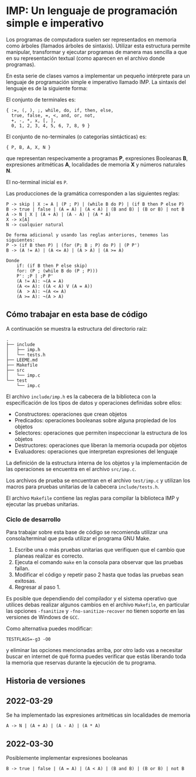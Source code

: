 # IMP: Un lenguaje de programación simple e imperativo

Los programas de computadora suelen ser representados en memoria como
árboles (llamados árboles de sintaxis). Utilizar esta estructura
permite manipular, transformar y ejecutar programas de manera mas
sencilla a que en su representación textual (como aparecen en el
archivo donde programas).

En esta serie de clases vamos a implementar un pequeño intérprete para
un lenguaje de programación simple e imperativo llamado IMP. La
sintaxis del lenguaje es de la siguiente forma:

El conjunto de terminales es:
```
{ :=, (, ), ;, while, do, if, then, else,
  true, false, =, <, and, or, not,
  +, -, *, x, [, ],
  0, 1, 2, 3, 4, 5, 6, 7, 8, 9 }
```

El conjunto de no-terminales (o categorías sintácticas) es:
```
{ P, B, A, X, N }
```

que representan respecivamente a programas **P**, expresiones
Booleanas **B**, expresiones aritméticas **A**, localidades de memoria
**X** y números naturales **N**.

El no-terminal inicial es `P`.

Las producciones de la gramática corresponden a las siguientes reglas:
```
P -> skip | X := A | (P ; P) | (while B do P) | (if B then P else P)
B -> true | false | (A = A) | (A < A) | (B and B) | (B or B) | not B
A -> N | X | (A + A) | (A - A) | (A * A)
X -> x[A]
N -> cualquier natural

De forma adicional y usando las reglas anteriores, tenemos las siguientes:
P -> (if B then P) | (for (P; B ; P) do P) | (P P')
B -> (A != A) | (A <= A) | (A > A) | (A >= A)

Donde
    if: (if B then P else skip)
    for: (P ; (while B do (P ; P)))
    P': ;P | ;P P'
    (A != A): ¬(A = A)
    (A <= A): ((A < A) V (A = A))
    (A  > A): ¬(A <= A)
    (A >= A): ¬(A > A)
```

## Cómo trabajar en esta base de código

A continuación se muestra la estructura del directorio raíz:
```
.
├── include
│   ├── imp.h
│   └── tests.h
├── LEEME.md
├── Makefile
├── src
│   └── imp.c
└── test
    └── imp.c
```

El archivo `include/imp.h` es la cabecera de la biblioteca con la
especificación de los tipos de datos y operaciones definidas sobre
ellos:
- Constructores: operaciones que crean objetos
- Predicados: operaciones booleanas sobre alguna propiedad de los objetos
- Selectores: operaciones que permiten inspeccionar la estructura de los objetos
- Destructores: operaciones que liberan la memoria ocupada por objetos
- Evaluadores: operaciones que interpretan expresiones del lenguaje

La definición de la estructura interna de los objetos y la
implementación de las operaciones se encuentra en el archivo
`src/imp.c`.

Los archivos de prueba se encuentran en el archivo `test/imp.c` y
utilizan los macros para pruebas unitarias de la cabecera
`include/tests.h`.

El archivo `Makefile` contiene las reglas para compilar la biblioteca
IMP y ejecutar las pruebas unitarias.

### Ciclo de desarrollo

Para trabajar sobre esta base de código se recomienda utilizar una
consola/terminal que pueda utilizar el programa GNU Make.

1. Escribe una o más pruebas unitarias que verifiquen que el cambio
   que planeas realizar es correcto.
2. Ejecuta el comando `make` en la consola para observar que las
   pruebas fallan.
3. Modificar el código y repetir paso 2 hasta que todas las pruebas
   sean exitosas.
4. Regresar al paso 1.

Es posible que dependiendo del compilador y el sistema operativo que
utilices debas realizar algunos cambios en el archivo `Makefile`, en
particular las opciones `-fsanitize` y `-fno-sanitize-recover` no
tienen soporte en las versiones de Windows de `GCC`.

Como alternativa puedes modificar:
```
TESTFLAGS=-g3 -O0
```
y eliminar las opciones mencionadas arriba, por otro lado vas a
necesitar buscar en internet de qué forma puedes verificar que estás
liberando toda la memoria que reservas durante la ejecución de tu
programa.

## Historia de versiones

## 2022-03-29
Se ha implementado las expresiones aritméticas sin localidades de memoria
```
A -> N | (A + A) | (A - A) | (A * A)
```

## 2022-03-30
Posiblemente implementar expresiones booleanas
```
B -> true | false | (A = A) | (A < A) | (B and B) | (B or B) | not B
```
